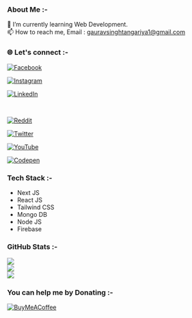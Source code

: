 ### About Me :-
🌱 I’m currently learning Web Development.<br>📫 How to reach me, Email : gauravsinghtangariya1@gmail.com

### 🌐 Let's connect :-
[![Facebook](https://img.shields.io/badge/Facebook-%231877F2.svg?logo=Facebook&logoColor=white)](https://facebook.com/gauravsinghtangariya1)

[![Instagram](https://img.shields.io/badge/Instagram-%23E4405F.svg?logo=Instagram&logoColor=white)](https://instagram.com/gauravsinghtangariya)

[![LinkedIn](https://img.shields.io/badge/LinkedIn-%230077B5.svg?logo=linkedin&logoColor=white)](https://linkedin.com/in/gauravsinghtangariya)

<br>

[![Reddit](https://img.shields.io/badge/Reddit-%23FF4500.svg?logo=Reddit&logoColor=white)](https://reddit.com/user/GauravST)

[![Twitter](https://img.shields.io/badge/Twitter-%231DA1F2.svg?logo=Twitter&logoColor=white)](https://twitter.com/gauravst04)

[![YouTube](https://img.shields.io/badge/YouTube-%23FF0000.svg?logo=YouTube&logoColor=white)](https://youtube.com/@gauravsinghtangariya)

[![Codepen](https://img.shields.io/badge/Codepen-%23FF0000.svg?logo=Codepen&logoColor=white)](https://codepen.io/gauravsinghtangariya) 

### Tech Stack :-
* Next JS
* React JS
* Tailwind CSS
* Mongo DB
* Node JS
* Firebase

### GitHub Stats :-

![](https://github-readme-stats.vercel.app/api?username=Gauravst&theme=default&hide_border=false&include_all_commits=false&count_private=false)<br/>
![](https://github-readme-streak-stats.herokuapp.com/?user=Gauravst&theme=default&hide_border=false)<br/>
![](https://github-readme-stats.vercel.app/api/top-langs/?username=Gauravst&theme=default&hide_border=false&include_all_commits=false&count_private=false&layout=compact)

  ### You can help me by Donating :-
  [![BuyMeACoffee](https://img.shields.io/badge/Buy%20Me%20a%20Coffee-ffdd00?style=for-the-badge&logo=buy-me-a-coffee&logoColor=black)](https://buymeacoffee.com/Gauravst04) 

  
